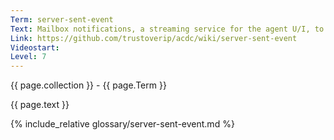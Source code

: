 ```yaml
---
Term: server-sent-event
Text: Mailbox notifications, a streaming service for the agent U/I, to get notifications from the KERI system itself
Link: https://github.com/trustoverip/acdc/wiki/server-sent-event
Videostart: 
Level: 7
---
```


{{ page.collection }} - {{ page.Term }}

   {{ page.text }}

{% include_relative glossary/server-sent-event.md %}
